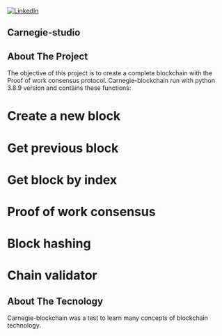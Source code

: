 [![LinkedIn][linkedin-shield]][linkedin-url]


<!-- Carnegie-studio -->
## Carnegie-studio

<!-- ABOUT THE PROJECT -->
## About The Project

The objective of this project is to create a complete blockchain with the Proof of work consensus protocol.
Carnegie-blockchain run with python 3.8.9 version and contains these functions:

# Create a new block


# Get previous block 


# Get block by index


# Proof of work consensus


# Block hashing


# Chain validator


<!-- ABOUT THE TECNOLOGY -->
## About The Tecnology

Carnegie-blockchain was a test to learn many concepts of blockchain technology.


<!-- MARKDOWN LINKS & IMAGES -->
<!-- https://www.markdownguide.org/basic-syntax/#reference-style-links -->

[linkedin-shield]: https://img.shields.io/badge/-LinkedIn-black.svg?style=for-the-badge&logo=linkedin&colorB=0a66c2
[linkedin-url]: https://www.linkedin.com/in/facundo-zerbinatti
